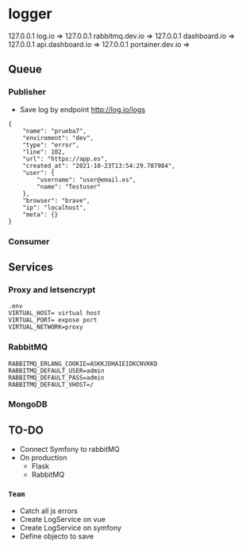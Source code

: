# logger
127.0.0.1       log.io              =>
127.0.0.1       rabbitmq.dev.io     =>
127.0.0.1       dashboard.io        =>
127.0.0.1       api.dashboard.io    =>
127.0.0.1       portainer.dev.io    =>
## Queue
### Publisher

- Save log by endpoint
http://log.io/logs
```
{
    "name": "prueba7",
    "enviroment": "dev",
    "type": "error",
    "line": 102,
    "url": "https://app.es",
    "created_at": "2021-10-23T13:54:29.707984",
    "user": {
        "username": "user@email.es",
        "name": "Testuser"
    },
    "browser": "brave",
    "ip": "localhost",
    "meta": {}
}
```

### Consumer

## Services

### Proxy and letsencrypt
```
.env
VIRTUAL_HOST= virtual host
VIRTUAL_PORT= expose port
VIRTUAL_NETWORK=proxy
```

### RabbitMQ
```
RABBITMQ_ERLANG_COOKIE=ASKKJDHAIEIDKCNVKKD
RABBITMQ_DEFAULT_USER=admin
RABBITMQ_DEFAULT_PASS=admin
RABBITMQ_DEFAULT_VHOST=/
```

### MongoDB

## TO-DO
- Connect Symfony to rabbitMQ
- On production
    - Flask
    - RabbitMQ
### ```Team```
- Catch all js errors
- Create LogService on vue
- Create LogService on symfony
- Define objecto to save